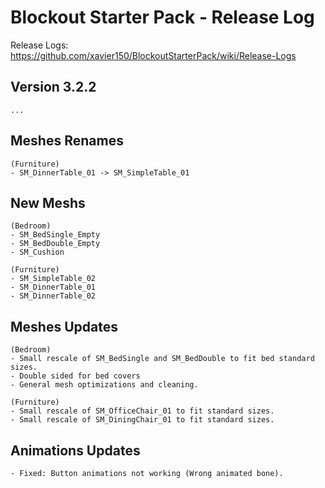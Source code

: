 # Blockout Starter Pack - Release Log
Release Logs: https://github.com/xavier150/BlockoutStarterPack/wiki/Release-Logs

## Version 3.2.2
    ...

## Meshes Renames
    (Furniture)
    - SM_DinnerTable_01 -> SM_SimpleTable_01

## New Meshs
    (Bedroom)
    - SM_BedSingle_Empty
    - SM_BedDouble_Empty
    - SM_Cushion

    (Furniture)
    - SM_SimpleTable_02
    - SM_DinnerTable_01
    - SM_DinnerTable_02

## Meshes Updates
    (Bedroom)
    - Small rescale of SM_BedSingle and SM_BedDouble to fit bed standard sizes.
    - Double sided for bed covers
    - General mesh optimizations and cleaning.

    (Furniture)
    - Small rescale of SM_OfficeChair_01 to fit standard sizes.
    - Small rescale of SM_DiningChair_01 to fit standard sizes.

## Animations Updates
    - Fixed: Button animations not working (Wrong animated bone).
